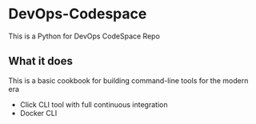 # DevOps-Codespace
This is a Python for DevOps CodeSpace Repo

## What it does

This is a basic cookbook for building command-line tools for the modern era

* Click CLI tool with full continuous integration
* Docker CLI 


